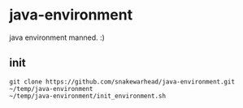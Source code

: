 # java-environment

java environment manned. :)

## init

```shell
git clone https://github.com/snakewarhead/java-environment.git ~/temp/java-environment
~/temp/java-environment/init_environment.sh
```
